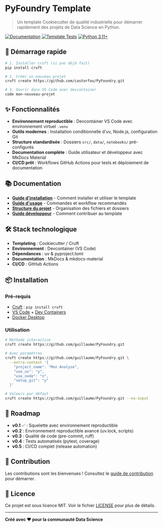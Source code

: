 # PyFoundry Template

> Un template Cookiecutter de qualité industrielle pour démarrer rapidement des projets de Data Science en Python.

[![Documentation](https://img.shields.io/badge/docs-mkdocs-blue)](https://castorfou.github.io/PyFoundry)
[![Template Tests](https://github.com/castorfou/PyFoundry/actions/workflows/test.yml/badge.svg)](https://github.com/castorfou/PyFoundry/actions/workflows/test.yml)
[![Python 3.11+](https://img.shields.io/badge/python-3.11+-blue.svg)](https://www.python.org/downloads/)

## 🚀 Démarrage rapide

```bash
# 1. Installer cruft (si pas déjà fait)
pip install cruft

# 2. Créer un nouveau projet
cruft create https://github.com/castorfou/PyFoundry.git

# 3. Ouvrir dans VS Code avec devcontainer
code mon-nouveau-projet
```

## ✨ Fonctionnalités

- **Environnement reproductible** : Devcontainer VS Code avec environnement virtuel `.venv`
- **Outils modernes** : Installation conditionnelle d'uv, Node.js, configuration Git
- **Structure standardisée** : Dossiers `src/`, `data/`, `notebooks/` pré-configurés
- **Documentation complète** : Guide utilisateur et développeur avec MkDocs Material
- **CI/CD prêt** : Workflows GitHub Actions pour tests et déploiement de documentation

## 📚 Documentation

- **[Guide d'installation](https://castorfou.github.io/PyFoundry/user/installation/)** - Comment installer et utiliser le template
- **[Guide d'usage](https://castorfou.github.io/PyFoundry/user/usage/)** - Commandes et workflow recommandés  
- **[Structure du projet](https://castorfou.github.io/PyFoundry/user/structure/)** - Organisation des fichiers et dossiers
- **[Guide développeur](https://castorfou.github.io/PyFoundry/dev/contributing/)** - Comment contribuer au template

## 🛠️ Stack technologique

- **Templating** : Cookiecutter / Cruft
- **Environnement** : Devcontainer (VS Code)
- **Dépendances** : uv & pyproject.toml
- **Documentation** : MkDocs & mkdocs-material
- **CI/CD** : GitHub Actions

## 📦 Installation

### Pré-requis
- [Cruft](https://cruft.github.io/cruft/) : `pip install cruft`
- [VS Code](https://code.visualstudio.com/) + [Dev Containers](https://marketplace.visualstudio.com/items?itemName=ms-vscode-remote.remote-containers)
- [Docker Desktop](https://www.docker.com/products/docker-desktop/)

### Utilisation

```bash
# Méthode interactive
cruft create https://github.com/guillaume/PyFoundry.git

# Avec paramètres
cruft create https://github.com/guillaume/PyFoundry.git \
  --extra-context '{
    "project_name": "Mon Analyse",
    "use_uv": "y",
    "use_node": "n",
    "setup_git": "y"
  }'

# Valeurs par défaut
cruft create https://github.com/guillaume/PyFoundry.git --no-input
```

## 🎯 Roadmap

- **v0.1** ✅ : Squelette avec environnement reproductible
- **v0.2** : Environnement reproductible avancé (uv.lock, scripts)
- **v0.3** : Qualité de code (pre-commit, ruff)
- **v0.4** : Tests automatisés (pytest, coverage)
- **v0.5** : CI/CD complet (release automation)

## 🤝 Contribution

Les contributions sont les bienvenues ! Consultez le [guide de contribution](https://guillaume.github.io/PyFoundry/dev/contributing/) pour démarrer.

## 📄 Licence

Ce projet est sous licence MIT. Voir le fichier [LICENSE](LICENSE) pour plus de détails.

---

**Créé avec ❤️ pour la communauté Data Science**